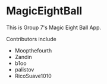 MagicEightBall
==============
This is Group 7's Magic Eight Ball App.

Contributors include
- Moopthefourth
- Zandin
- b1oo
- palistov
- RicoSuave1010 

